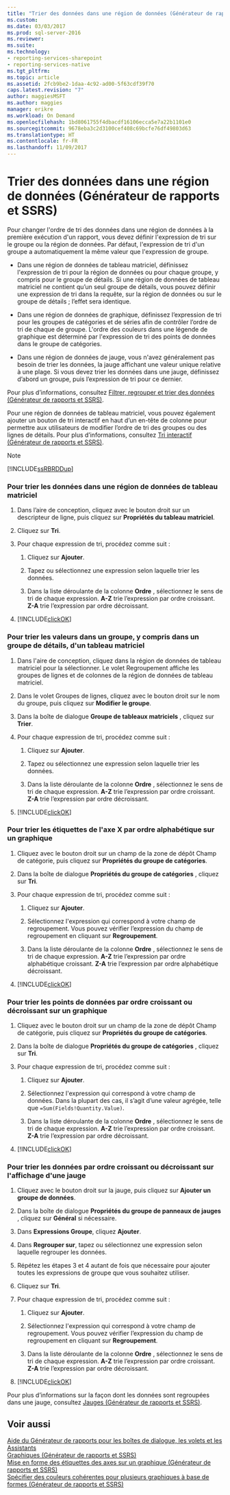 ```yaml
---
title: "Trier des données dans une région de données (Générateur de rapports et SSRS)| Microsoft Docs"
ms.custom: 
ms.date: 03/03/2017
ms.prod: sql-server-2016
ms.reviewer: 
ms.suite: 
ms.technology:
- reporting-services-sharepoint
- reporting-services-native
ms.tgt_pltfrm: 
ms.topic: article
ms.assetid: 2fcb9be2-1daa-4c92-ad00-5f63cdf39f70
caps.latest.revision: "7"
author: maggiesMSFT
ms.author: maggies
manager: erikre
ms.workload: On Demand
ms.openlocfilehash: 1bd8061755f4dbacdf16106ecca5e7a22b1101e0
ms.sourcegitcommit: 9678eba3c2d3100cef408c69bcfe76df49803d63
ms.translationtype: HT
ms.contentlocale: fr-FR
ms.lasthandoff: 11/09/2017
---
```

# <a name="sort-data-in-a-data-region-report-builder-and-ssrs"></a>Trier des données dans une région de données (Générateur de rapports et SSRS)
  Pour changer l'ordre de tri des données dans une région de données à la première exécution d'un rapport, vous devez définir l'expression de tri sur le groupe ou la région de données. Par défaut, l'expression de tri d'un groupe a automatiquement la même valeur que l'expression de groupe.  
  
-   Dans une région de données de tableau matriciel, définissez l'expression de tri pour la région de données ou pour chaque groupe, y compris pour le groupe de détails. Si une région de données de tableau matriciel ne contient qu’un seul groupe de détails, vous pouvez définir une expression de tri dans la requête, sur la région de données ou sur le groupe de détails ; l’effet sera identique.  
  
-   Dans une région de données de graphique, définissez l’expression de tri pour les groupes de catégories et de séries afin de contrôler l’ordre de tri de chaque de groupe. L'ordre des couleurs dans une légende de graphique est déterminé par l'expression de tri des points de données dans le groupe de catégories.  
  
-   Dans une région de données de jauge, vous n'avez généralement pas besoin de trier les données, la jauge affichant une valeur unique relative à une plage. Si vous devez trier les données dans une jauge, définissez d’abord un groupe, puis l’expression de tri pour ce dernier.  
  
 Pour plus d’informations, consultez [Filtrer, regrouper et trier des données &#40;Générateur de rapports et SSRS&#41;](../../reporting-services/report-design/filter-group-and-sort-data-report-builder-and-ssrs.md).  
  
 Pour une région de données de tableau matriciel, vous pouvez également ajouter un bouton de tri interactif en haut d’un en-tête de colonne pour permettre aux utilisateurs de modifier l’ordre de tri des groupes ou des lignes de détails. Pour plus d’informations, consultez [Tri interactif &#40;Générateur de rapports et SSRS&#41;](../../reporting-services/report-design/interactive-sort-report-builder-and-ssrs.md).  
  
> [!NOTE]  
>  [!INCLUDE[ssRBRDDup](../../includes/ssrbrddup-md.md)]  
  
### <a name="to-sort-data-in-a-tablix-data-region"></a>Pour trier les données dans une région de données de tableau matriciel  
  
1.  Dans l’aire de conception, cliquez avec le bouton droit sur un descripteur de ligne, puis cliquez sur **Propriétés du tableau matriciel**.  
  
2.  Cliquez sur **Tri**.  
  
3.  Pour chaque expression de tri, procédez comme suit :  
  
    1.  Cliquez sur **Ajouter**.  
  
    2.  Tapez ou sélectionnez une expression selon laquelle trier les données.  
  
    3.  Dans la liste déroulante de la colonne **Ordre** , sélectionnez le sens de tri de chaque expression. **A-Z** trie l’expression par ordre croissant. **Z-A** trie l’expression par ordre décroissant.  
  
4.  [!INCLUDE[clickOK](../../includes/clickok-md.md)]  
  
### <a name="to-sort-values-in-a-group-including-the-details-group-for-a-tablix"></a>Pour trier les valeurs dans un groupe, y compris dans un groupe de détails, d'un tableau matriciel  
  
1.  Dans l'aire de conception, cliquez dans la région de données de tableau matriciel pour la sélectionner. Le volet Regroupement affiche les groupes de lignes et de colonnes de la région de données de tableau matriciel.  
  
2.  Dans le volet Groupes de lignes, cliquez avec le bouton droit sur le nom du groupe, puis cliquez sur **Modifier le groupe**.  
  
3.  Dans la boîte de dialogue **Groupe de tableaux matriciels** , cliquez sur **Trier**.  
  
4.  Pour chaque expression de tri, procédez comme suit :  
  
    1.  Cliquez sur **Ajouter**.  
  
    2.  Tapez ou sélectionnez une expression selon laquelle trier les données.  
  
    3.  Dans la liste déroulante de la colonne **Ordre** , sélectionnez le sens de tri de chaque expression. **A-Z** trie l’expression par ordre croissant. **Z-A** trie l’expression par ordre décroissant.  
  
5.  [!INCLUDE[clickOK](../../includes/clickok-md.md)]  
  
### <a name="to-sort-x-axis-labels-in-alphabetical-order-on-a-chart"></a>Pour trier les étiquettes de l'axe X par ordre alphabétique sur un graphique  
  
1.  Cliquez avec le bouton droit sur un champ de la zone de dépôt Champ de catégorie, puis cliquez sur **Propriétés du groupe de catégories**.  
  
2.  Dans la boîte de dialogue **Propriétés du groupe de catégories** , cliquez sur **Tri**.  
  
3.  Pour chaque expression de tri, procédez comme suit :  
  
    1.  Cliquez sur **Ajouter**.  
  
    2.  Sélectionnez l'expression qui correspond à votre champ de regroupement. Vous pouvez vérifier l’expression du champ de regroupement en cliquant sur **Regroupement**.  
  
    3.  Dans la liste déroulante de la colonne **Ordre** , sélectionnez le sens de tri de chaque expression. **A-Z** trie l’expression par ordre alphabétique croissant. **Z-A** trie l’expression par ordre alphabétique décroissant.  
  
4.  [!INCLUDE[clickOK](../../includes/clickok-md.md)]  
  
### <a name="to-sort-the-data-points-in-ascending-or-descending-order-on-a-chart"></a>Pour trier les points de données par ordre croissant ou décroissant sur un graphique  
  
1.  Cliquez avec le bouton droit sur un champ de la zone de dépôt Champ de catégorie, puis cliquez sur **Propriétés du groupe de catégories**.  
  
2.  Dans la boîte de dialogue **Propriétés du groupe de catégories** , cliquez sur **Tri**.  
  
3.  Pour chaque expression de tri, procédez comme suit :  
  
    1.  Cliquez sur **Ajouter**.  
  
    2.  Sélectionnez l'expression qui correspond à votre champ de données. Dans la plupart des cas, il s’agit d’une valeur agrégée, telle que `=Sum(Fields!Quantity.Value)`.  
  
    3.  Dans la liste déroulante de la colonne **Ordre** , sélectionnez le sens de tri de chaque expression. **A-Z** trie l’expression par ordre croissant. **Z-A** trie l’expression par ordre décroissant.  
  
4.  [!INCLUDE[clickOK](../../includes/clickok-md.md)]  
  
### <a name="to-sort-data-in-ascending-or-descending-order-for-display-on-a-gauge"></a>Pour trier les données par ordre croissant ou décroissant sur l'affichage d'une jauge  
  
1.  Cliquez avec le bouton droit sur la jauge, puis cliquez sur **Ajouter un groupe de données**.  
  
2.  Dans la boîte de dialogue **Propriétés du groupe de panneaux de jauges** , cliquez sur **Général** si nécessaire.  
  
3.  Dans **Expressions Groupe**, cliquez **Ajouter**.  
  
4.  Dans **Regrouper sur**, tapez ou sélectionnez une expression selon laquelle regrouper les données.  
  
5.  Répétez les étapes 3 et 4 autant de fois que nécessaire pour ajouter toutes les expressions de groupe que vous souhaitez utiliser.  
  
6.  Cliquez sur **Tri**.  
  
7.  Pour chaque expression de tri, procédez comme suit :  
  
    1.  Cliquez sur **Ajouter**.  
  
    2.  Sélectionnez l'expression qui correspond à votre champ de regroupement. Vous pouvez vérifier l’expression du champ de regroupement en cliquant sur **Regroupement**.  
  
    3.  Dans la liste déroulante de la colonne **Ordre** , sélectionnez le sens de tri de chaque expression. **A-Z** trie l’expression par ordre croissant. **Z-A** trie l’expression par ordre décroissant.  
  
8.  [!INCLUDE[clickOK](../../includes/clickok-md.md)]  
  
 Pour plus d’informations sur la façon dont les données sont regroupées dans une jauge, consultez [Jauges &#40;Générateur de rapports et SSRS&#41;](../../reporting-services/report-design/gauges-report-builder-and-ssrs.md).  
  
## <a name="see-also"></a>Voir aussi  
 [Aide du Générateur de rapports pour les boîtes de dialogue, les volets et les Assistants](http://msdn.microsoft.com/en-us/2da24891-0b6d-4d3c-8b18-81b98752642f)   
 [Graphiques &#40;Générateur de rapports et SSRS&#41;](../../reporting-services/report-design/charts-report-builder-and-ssrs.md)   
 [Mise en forme des étiquettes des axes sur un graphique &#40;Générateur de rapports et SSRS&#41;](../../reporting-services/report-design/formatting-axis-labels-on-a-chart-report-builder-and-ssrs.md)   
 [Spécifier des couleurs cohérentes pour plusieurs graphiques à base de formes &#40;Générateur de rapports et SSRS&#41;](../../reporting-services/report-design/specify-consistent-colors-across-multiple-shape-charts-report-builder-and-ssrs.md)  
  
  
